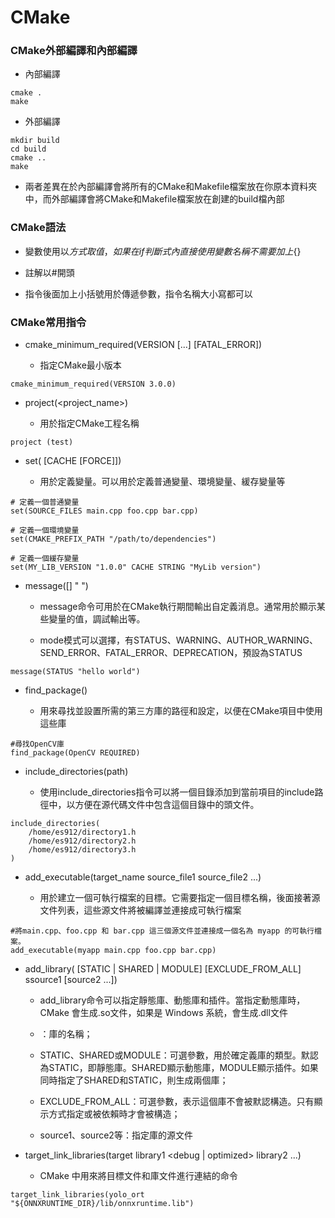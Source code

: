 CMake
======

### CMake外部編譯和內部編譯

+ 內部編譯

```
cmake .
make
```

+ 外部編譯

```
mkdir build
cd build
cmake ..
make
```

+ 兩者差異在於內部編譯會將所有的CMake和Makefile檔案放在你原本資料夾中，而外部編譯會將CMake和Makefile檔案放在創建的build檔內部

### CMake語法

+ 變數使用以${}方式取值，如果在if判斷式內直接使用變數名稱不需要加上${}

+ 註解以#開頭

+ 指令後面加上小括號用於傳遞參數，指令名稱大小寫都可以

### CMake常用指令

+ cmake_minimum_required(VERSION <min>[...<max>] [FATAL_ERROR])

	+ 指定CMake最小版本

```
cmake_minimum_required(VERSION 3.0.0)
```

+ project(<project_name>)

	+ 用於指定CMake工程名稱

```
project (test)
```

+ set(<variable> <value> [CACHE <type> <docstring> [FORCE]])

	+ 用於定義變量。可以用於定義普通變量、環境變量、緩存變量等

```
# 定義一個普通變量
set(SOURCE_FILES main.cpp foo.cpp bar.cpp)

# 定義一個環境變量
set(CMAKE_PREFIX_PATH "/path/to/dependencies")

# 定義一個緩存變量
set(MY_LIB_VERSION "1.0.0" CACHE STRING "MyLib version")
```
+ message([<mode>] " ")

	+ message命令可用於在CMake執行期間輸出自定義消息。通常用於顯示某些變量的值，調試輸出等。
	
	+ mode模式可以選擇，有STATUS、WARNING、AUTHOR_WARNING、SEND_ERROR、FATAL_ERROR、DEPRECATION，預設為STATUS

```
message(STATUS "hello world")
```

+ find_package()

	+ 用來尋找並設置所需的第三方庫的路徑和設定，以便在CMake項目中使用這些庫

```
#尋找OpenCV庫
find_package(OpenCV REQUIRED)
```

+ include_directories(path)

	+ 使用include_directories指令可以將一個目錄添加到當前項目的include路徑中，以方便在源代碼文件中包含這個目錄中的頭文件。

```
include_directories(
    /home/es912/directory1.h
    /home/es912/directory2.h
    /home/es912/directory3.h
)
```

+ add_executable(target_name source_file1 source_file2 ...)

	+ 用於建立一個可執行檔案的目標。它需要指定一個目標名稱，後面接著源文件列表，這些源文件將被編譯並連接成可執行檔案

```
#將main.cpp、foo.cpp 和 bar.cpp 這三個源文件並連接成一個名為 myapp 的可執行檔案。
add_executable(myapp main.cpp foo.cpp bar.cpp)
```

+ add_library(<name> [STATIC | SHARED | MODULE] [EXCLUDE_FROM_ALL] ssource1 [source2 ...])

	+ add_library命令可以指定靜態庫、動態庫和插件。當指定動態庫時，CMake 會生成.so文件，如果是 Windows 系統，會生成.dll文件

	+ <name>：庫的名稱；

	+ STATIC、SHARED或MODULE：可選參數，用於確定義庫的類型。默認為STATIC，即靜態庫。SHARED顯示動態庫，MODULE顯示插件。如果同時指定了SHARED和STATIC，則生成兩個庫；

	+ EXCLUDE_FROM_ALL：可選參數，表示這個庫不會被默認構造。只有顯示方式指定或被依賴時才會被構造；

	+ source1、source2等：指定庫的源文件


+ target_link_libraries(target library1 <debug | optimized> library2 ...)
	
	+  CMake 中用來將目標文件和庫文件進行連結的命令

```
target_link_libraries(yolo_ort "${ONNXRUNTIME_DIR}/lib/onnxruntime.lib")
```



